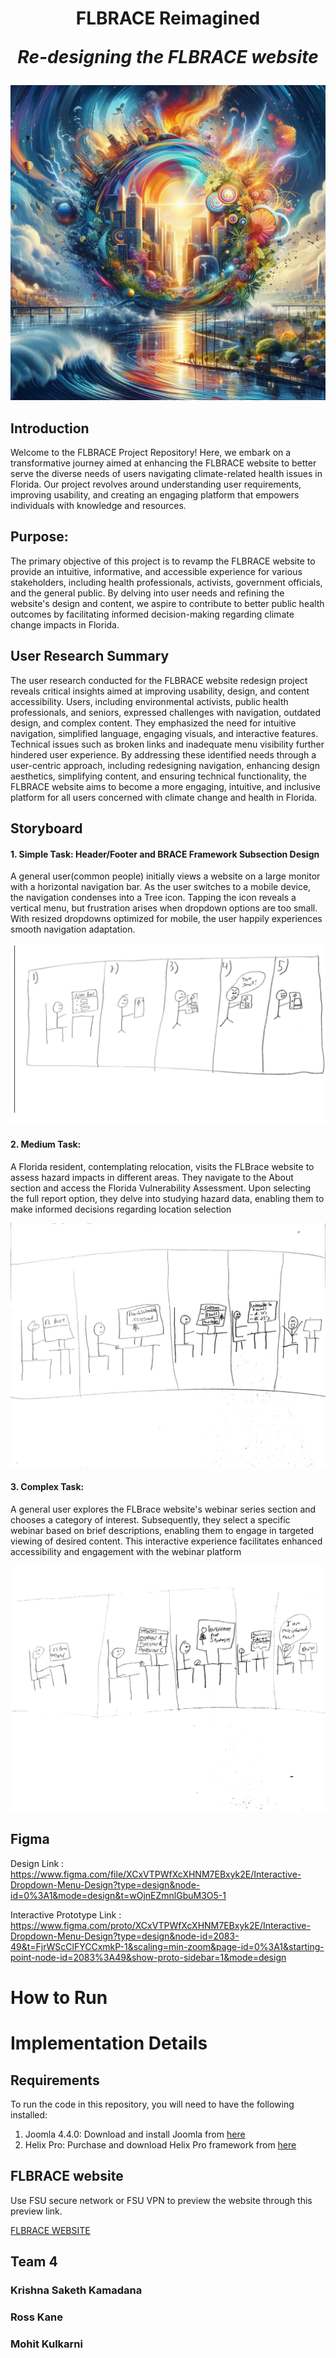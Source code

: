 <h1 align="center">FLBRACE Reimagined
<p align="center"><i>Re-designing the FLBRACE website</i></p></h1>

<p align="center"><a href="https://github.com/Kr1shna304/FLBrace/"><img src="https://github.com/Kr1shna304/FLBrace/blob/main/Storyboard/OIG4.jpg"/></a></p>

## Introduction

Welcome to the FLBRACE Project Repository! Here, we embark on a transformative journey aimed at enhancing the FLBRACE website to better serve the diverse needs of users navigating climate-related health issues in Florida. Our project revolves around understanding user requirements, improving usability, and creating an engaging platform that empowers individuals with knowledge and resources.

## Purpose:

The primary objective of this project is to revamp the FLBRACE website to provide an intuitive, informative, and accessible experience for various stakeholders, including health professionals, activists, government officials, and the general public. By delving into user needs and refining the website's design and content, we aspire to contribute to better public health outcomes by facilitating informed decision-making regarding climate change impacts in Florida.



## User Research Summary
The user research conducted for the FLBRACE website redesign project reveals critical insights aimed at improving usability, design, and content accessibility. Users, including environmental activists, public health professionals, and seniors, expressed challenges with navigation, outdated design, and complex content. They emphasized the need for intuitive navigation, simplified language, engaging visuals, and interactive features. Technical issues such as broken links and inadequate menu visibility further hindered user experience. By addressing these identified needs through a user-centric approach, including redesigning navigation, enhancing design aesthetics, simplifying content, and ensuring technical functionality, the FLBRACE website aims to become a more engaging, intuitive, and inclusive platform for all users concerned with climate change and health in Florida.

## Storyboard


#### 1. Simple Task: Header/Footer and BRACE Framework Subsection Design

A general user(common people) initially views a website on a large monitor with a horizontal
navigation bar. As the user switches to a mobile device, the navigation condenses into a Tree
icon. Tapping the icon reveals a vertical menu, but frustration arises when dropdown options are
too small. With resized dropdowns optimized for mobile, the user happily experiences smooth
navigation adaptation.


<p align="center"><img src="https://github.com/Kr1shna304/FLBrace/blob/main/Storyboard/storyboard-1.png"/></p>

#### 2. Medium Task: 
A Florida resident, contemplating relocation, visits the FLBrace website to assess hazard impacts in different areas. They navigate to the About section and access the Florida Vulnerability Assessment. Upon selecting the full report option, they delve into studying hazard data, enabling them to make informed decisions regarding location selection

<p align="center"><img src="https://github.com/Kr1shna304/FLBrace/blob/main/Storyboard/Mid-fi%20prototype_page-0002.jpg"/></p>

#### 3. Complex Task: 
A general user explores the FLBrace website's webinar series section and chooses a category of interest. Subsequently, they select a specific webinar based on brief descriptions, enabling them to engage in targeted viewing of desired content. This interactive experience facilitates enhanced accessibility and engagement with the webinar platform

<p align="center"><img src="https://github.com/Kr1shna304/FLBrace/blob/main/Storyboard/Mid-fi%20prototype_page-0001.jpg"/></p>

## Figma

Design Link : https://www.figma.com/file/XCxVTPWfXcXHNM7EBxyk2E/Interactive-Dropdown-Menu-Design?type=design&node-id=0%3A1&mode=design&t=wOjnEZmnlGbuM3O5-1

Interactive Prototype Link : https://www.figma.com/proto/XCxVTPWfXcXHNM7EBxyk2E/Interactive-Dropdown-Menu-Design?type=design&node-id=2083-49&t=FjrWScClFYCCxmkP-1&scaling=min-zoom&page-id=0%3A1&starting-point-node-id=2083%3A49&show-proto-sidebar=1&mode=design

# How to Run 

# Implementation Details

## Requirements

To run the code in this repository, you will need to have the following installed:

1. Joomla 4.4.0: Download and install Joomla from [here](https://downloads.joomla.org/cms/joomla4/4-4-0)
2. Helix Pro: Purchase and download Helix Pro framework from [here](https://www.joomshaper.com/joomla-templates/helix)

## FLBRACE website 

Use FSU secure network or FSU VPN to preview the website through this preview link.

[FLBRACE WEBSITE](https://helix.flbrace.org/index.php?option=com_sppagebuilder&view=page&id=149)
     
## Team 4

### Krishna Saketh Kamadana
### Ross Kane
### Mohit Kulkarni

